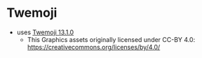 # Twemoji

- uses [Twemoji 13.1.0](https://github.com/twitter/twemoji/releases/tag/v13.1.0)
  - This Graphics assets originally licensed under CC-BY 4.0:
    https://creativecommons.org/licenses/by/4.0/
